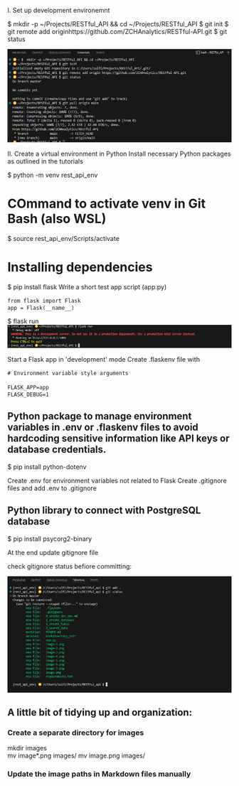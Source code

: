 I. Set up development environemnt 

$ mkdir -p ~/Projects/RESTful_API && cd ~/Projects/RESTful_API
$ git init
$ git remote add originhttps://github.com/ZCHAnalytics/RESTful-API.git
$ git status


![alt text](images/image.png)

II. Create a virtual environment in Python
Install necessary Python packages as outlined in the tutorials

$ python -m venv rest_api_env

# COmmand to activate venv in Git Bash (also  WSL)

$ source rest_api_env/Scripts/activate 
# Installing dependencies 
$ pip install flask
Write a short test app script (app.py)
```
from flask import Flask
app = Flask(__name__)
```

$ flask run 
![alt text](images/image-1.png)

Start a Flask app in 'development' mode
Create .flaskenv file with 
```
# Environment variable style arguments

FLASK_APP=app
FLASK_DEBUG=1
```
## Python package to manage environment variables in .env or .flaskenv files to avoid hardcoding sensitive information like API keys or database credentials.

$ pip install python-dotenv

Create .env for environment variables not related to Flask 
Create .gitignore files and add .env to .gitignore 

## Python library to connect with PostgreSQL database

$ pip install psycorg2-binary

At the end update gitignore file 

check gitignore status befiore committing:


![alt text](images/image-8.png)

## A little bit of tidying up and organization:
### Create a separate directory for images
mkdir images  
mv image*.png images/
mv image.png images/

### Update the image paths in Markdown files manually

